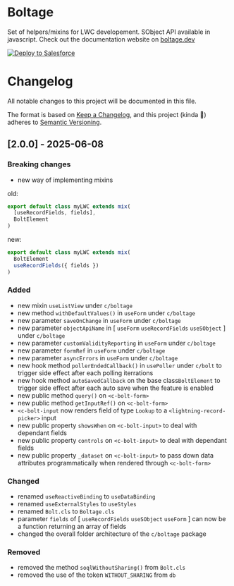 # Boltage
Set of helpers/mixins for LWC developement. SObject API available in javascript.
Check out the documentation website on [boltage.dev ](https://boltage.dev )

<a href="https://githubsfdeploy.herokuapp.com">
  <img alt="Deploy to Salesforce"
       src="https://raw.githubusercontent.com/afawcett/githubsfdeploy/master/deploy.png">
</a>

# Changelog

All notable changes to this project will be documented in this file.

The format is based on [Keep a Changelog](https://keepachangelog.com/en/1.1.0/),
and this project (kinda 🤏) adheres to [Semantic Versioning](https://semver.org/spec/v2.0.0.html).

## [2.0.0] - 2025-06-08

### Breaking changes

- new way of implementing mixins

old:
```javascript
export default class myLWC extends mix(
  [useRecordFields, fields],
  BoltElement
)
```
new:
```javascript
export default class myLWC extends mix(
  BoltElement
  useRecordFields({ fields })
)
```

### Added

- new mixin `useListView` under `c/boltage`
- new method `withDefaultValues()` in  `useForm` under `c/boltage`
- new parameter `saveOnChange` in `useForm` under `c/boltage`
- new parameter `objectApiName` in [ `useForm` `useRecordFields` `useSObject` ] under `c/boltage`
- new parameter `customValidityReporting` in `useForm` under `c/boltage`
- new parameter `formRef` in `useForm` under `c/boltage`
- new parameter `asyncErrors` in `useForm` under `c/boltage`
- new hook method `pollerEndedCallback()` in `usePoller` under `c/bolt` to trigger side effect after each polling iterrations
- new hook method `autoSavedCallback` on the base class`BoltElement` to trigger side effect after each auto save when the feature is enabled
- new public method `query()` on `<c-bolt-form>`
- new public method `getInputRef()` on `<c-bolt-form>`
- `<c-bolt-input` now renders field of type `Lookup` to a `<lightning-record-picker>` input
- new public property `showsWhen` on `<c-bolt-input>` to deal with dependant fields
- new public property `controls` on `<c-bolt-input>` to deal with dependant fields
- new public property `_dataset` on `<c-bolt-input>` to pass down data attributes programmatically when rendered through `<c-bolt-form>`

### Changed

- renamed `useReactiveBinding` to `useDataBinding`
- renamed `useExternalStyles` to `useStyles`
- renamed `Bolt.cls` to `Boltage.cls`
- parameter `fields` of [ `useRecordFields` `useSObject` `useForm` ] can now be a function returning an array of fields
- changed the overall folder architecture of the `c/boltage` package

### Removed

- removed the method `soqlWithoutSharing()` from `Bolt.cls`
- removed the use of the token `WITHOUT_SHARING` from `db`
